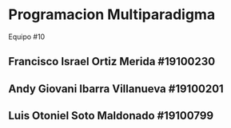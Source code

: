 # Programacion Multiparadigma

Equipo #10

## Francisco Israel Ortiz Merida #19100230 
## Andy Giovani Ibarra Villanueva #19100201
## Luis Otoniel Soto Maldonado #19100799
